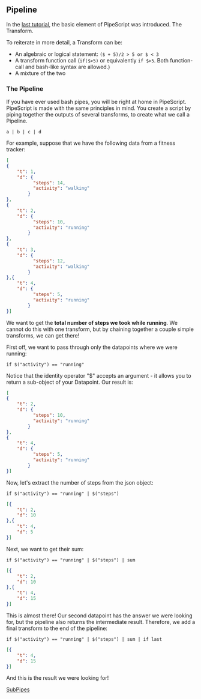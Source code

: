 ## Pipeline

In the <a href="basics.html">last tutorial</a>, the basic element of PipeScript was introduced. The Transform.

To reiterate in more detail, a Transform can be:

- An algebraic or logical statement: `($ + 5)/2 > 5 or $ < 3`
- A transform function call (`if($>5)` or equivalently `if $>5`. Both function-call and bash-like syntax are allowed.)
- A mixture of the two

### The Pipeline

If you have ever used bash pipes, you will be right at home in PipeScript. PipeScript is made with the same principles in mind. You create a script by piping together the outputs of several transforms, to create what we call a Pipeline.

```
a | b | c | d
```

For example, suppose that we have the following data from a fitness tracker:

```json
[
{
    "t": 1,
    "d": {
          "steps": 14,
          "activity": "walking"
        }
},
{
    "t": 2,
    "d": {
          "steps": 10,
          "activity": "running"
        }
},
{
    "t": 3,
    "d": {
          "steps": 12,
          "activity": "walking"
        }
},{
    "t": 4,
    "d": {
          "steps": 5,
          "activity": "running"
        }
}]
```

We want to get the **total number of steps we took while running**. We cannot do this with one transform, but by chaining together a couple simple transforms, we can get there!

First off, we want to pass through only the datapoints where we were running:

```
if $("activity") == "running"
```

Notice that the identity operator "$" accepts an argument - it allows you to return a sub-object of your Datapoint. Our result is:

```json
[
{
    "t": 2,
    "d": {
          "steps": 10,
          "activity": "running"
        }
},
{
    "t": 4,
    "d": {
          "steps": 5,
          "activity": "running"
        }
}]
```

Now, let's extract the number of steps from the json object:

```
if $("activity") == "running" | $("steps")
```

```json
[{
    "t": 2,
    "d": 10
},{
    "t": 4,
    "d": 5
}]
```

Next, we want to get their sum:

```
if $("activity") == "running" | $("steps") | sum
```

```json
[{
    "t": 2,
    "d": 10
},{
    "t": 4,
    "d": 15
}]
```

This is almost there! Our second datapoint has the answer we were looking for, but the pipeline also returns the intermediate result. Therefore, we add a final transform to the end of the pipeline:

```
if $("activity") == "running" | $("steps") | sum | if last
```

```json
[{
    "t": 4,
    "d": 15
}]
```

And this is the result we were looking for!

<a href="./subpipes.html" class="button alt">SubPipes <i class="fa fa-arrow-right"></i></a>
